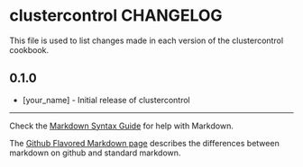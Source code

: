 clustercontrol CHANGELOG
========================

This file is used to list changes made in each version of the clustercontrol cookbook.

0.1.0
-----
- [your_name] - Initial release of clustercontrol

- - -
Check the [Markdown Syntax Guide](http://daringfireball.net/projects/markdown/syntax) for help with Markdown.

The [Github Flavored Markdown page](http://github.github.com/github-flavored-markdown/) describes the differences between markdown on github and standard markdown.
